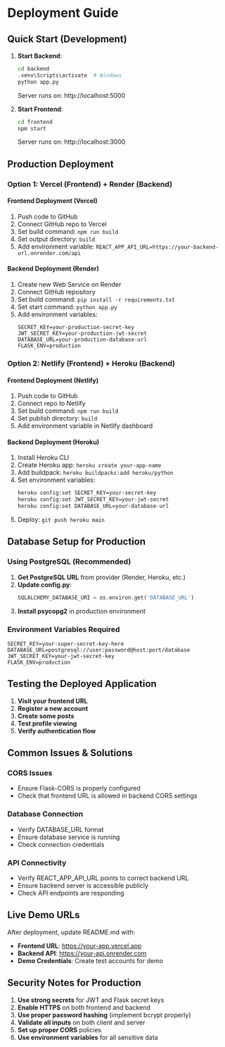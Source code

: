 # Deployment Guide

## Quick Start (Development)

1. **Start Backend**:
   ```bash
   cd backend
   .venv\Scripts\activate  # Windows
   python app.py
   ```
   Server runs on: http://localhost:5000

2. **Start Frontend**:
   ```bash
   cd frontend
   npm start
   ```
   Server runs on: http://localhost:3000

## Production Deployment

### Option 1: Vercel (Frontend) + Render (Backend)

#### Frontend Deployment (Vercel)
1. Push code to GitHub
2. Connect GitHub repo to Vercel
3. Set build command: `npm run build`
4. Set output directory: `build`
5. Add environment variable: `REACT_APP_API_URL=https://your-backend-url.onrender.com/api`

#### Backend Deployment (Render)
1. Create new Web Service on Render
2. Connect GitHub repository
3. Set build command: `pip install -r requirements.txt`
4. Set start command: `python app.py`
5. Add environment variables:
   ```
   SECRET_KEY=your-production-secret-key
   JWT_SECRET_KEY=your-production-jwt-secret
   DATABASE_URL=your-production-database-url
   FLASK_ENV=production
   ```

### Option 2: Netlify (Frontend) + Heroku (Backend)

#### Frontend Deployment (Netlify)
1. Push code to GitHub
2. Connect repo to Netlify
3. Set build command: `npm run build`
4. Set publish directory: `build`
5. Add environment variable in Netlify dashboard

#### Backend Deployment (Heroku)
1. Install Heroku CLI
2. Create Heroku app: `heroku create your-app-name`
3. Add buildpack: `heroku buildpacks:add heroku/python`
4. Set environment variables:
   ```bash
   heroku config:set SECRET_KEY=your-secret-key
   heroku config:set JWT_SECRET_KEY=your-jwt-secret
   heroku config:set DATABASE_URL=your-database-url
   ```
5. Deploy: `git push heroku main`

## Database Setup for Production

### Using PostgreSQL (Recommended)

1. **Get PostgreSQL URL** from provider (Render, Heroku, etc.)
2. **Update config.py**:
   ```python
   SQLALCHEMY_DATABASE_URI = os.environ.get('DATABASE_URL')
   ```
3. **Install psycopg2** in production environment

### Environment Variables Required

```env
SECRET_KEY=your-super-secret-key-here
DATABASE_URL=postgresql://user:password@host:port/database
JWT_SECRET_KEY=your-jwt-secret-key
FLASK_ENV=production
```

## Testing the Deployed Application

1. **Visit your frontend URL**
2. **Register a new account**
3. **Create some posts**
4. **Test profile viewing**
5. **Verify authentication flow**

## Common Issues & Solutions

### CORS Issues
- Ensure Flask-CORS is properly configured
- Check that frontend URL is allowed in backend CORS settings

### Database Connection
- Verify DATABASE_URL format
- Ensure database service is running
- Check connection credentials

### API Connectivity
- Verify REACT_APP_API_URL points to correct backend URL
- Ensure backend server is accessible publicly
- Check API endpoints are responding

## Live Demo URLs

After deployment, update README.md with:
- **Frontend URL**: https://your-app.vercel.app
- **Backend API**: https://your-api.onrender.com
- **Demo Credentials**: Create test accounts for demo

## Security Notes for Production

1. **Use strong secrets** for JWT and Flask secret keys
2. **Enable HTTPS** on both frontend and backend
3. **Use proper password hashing** (implement bcrypt properly)
4. **Validate all inputs** on both client and server
5. **Set up proper CORS** policies
6. **Use environment variables** for all sensitive data
